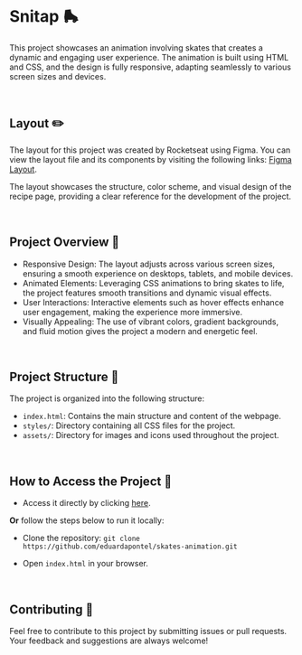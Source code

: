 # Snitap 🛼
This project showcases an animation involving skates that creates a dynamic and engaging user experience. The animation is built using HTML and CSS, and the design is fully responsive, adapting seamlessly to various screen sizes and devices.

<br>

## Layout ✏️

The layout for this project was created by Rocketseat using Figma. You can view the layout file and its components by visiting the following links: [Figma Layout](https://www.figma.com/community/file/1379866810042169871/lp-de-patins-animada).

The layout showcases the structure, color scheme, and visual design of the recipe page, providing a clear reference for the development of the project.

<br>

## Project Overview 📝
- Responsive Design: The layout adjusts across various screen sizes, ensuring a smooth experience on desktops, tablets, and mobile devices.
- Animated Elements: Leveraging CSS animations to bring skates to life, the project features smooth transitions and dynamic visual effects.
- User Interactions: Interactive elements such as hover effects enhance user engagement, making the experience more immersive.
- Visually Appealing: The use of vibrant colors, gradient backgrounds, and fluid motion gives the project a modern and energetic feel.

<br>

## Project Structure 📂
The project is organized into the following structure:

- `index.html`: Contains the main structure and content of the webpage.
- `styles/`: Directory containing all CSS files for the project.
- `assets/`: Directory for images and icons used throughout the project.

<br>

## How to Access the Project 🚀

- Access it directly by clicking [here](https://eduardapontel.github.io/skates-animation/).

**Or** follow the steps below to run it locally:

- Clone the repository:
   ```git clone https://github.com/eduardapontel/skates-animation.git```

- Open `index.html` in your browser.

<br>

## Contributing 🤝

Feel free to contribute to this project by submitting issues or pull requests. Your feedback and suggestions are always welcome!
